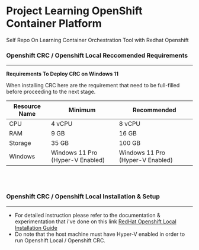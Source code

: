 # Project Learning OpenShift Container Platform
Self Repo On Learning Container Orchestration Tool with Redhat Openshift



### **Openshift CRC / Openshift Local Reccomended Requirements**
---
**Requirements To Deploy  CRC on Windows 11**

When installing CRC here are the requirement that need to be full-filled before proceeding to the next stage.

| Resource Name   	| Minimum                       | Recommended                 |
|-------------------|-------------------------------|-----------------------------|
|CPU				| 4 vCPU			            | 8 vCPU            		  |
|RAM             	| 9 GB            				| 16 GB            			  |
|Storage          	| 35 GB							| 100 GB					  | 
|Windows          	| Windows 11 Pro (Hyper-V Enabled) 				| Windows 11 Pro (Hyper-V Enabled)						  | 
<br />
<br />


### **Openshift CRC / Openshift Local Installation & Setup**
---

- For detailed instruction please refer to the documentation & experimentation that i've done on this link [RedHat Openshift Local Installation Guide](https://github.com/Adhito/learning-container-orchestrator-openshift/blob/main/01a-setting-up-redhat-openshift-platform-local-baremetal.md) 
- Do note that the host machine must have Hyper-V enabled in order to run Openshift Local / Openshift CRC.
<br />
<br />
